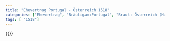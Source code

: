```yaml
---
title: "Ehevertrag Portugal - Österreich 1518"
categories: ["Ehevertrag", "Bräutigam:Portugal", "Braut: Österreich (Habsburg)", "Eheschließung vollzogen?:Ja", "verschiedenkonfessionelle Ehe?:Nein", "Dynastie Bräutigam:unbekannt", "Akteur Bräutigam:unbekannt", "Akteur Braut:Habsburg (Österreich)", "Textbezug?:nein", "Ständisch?:nein", "Ratifikation?:ja", "Sonstiges?:nein", "Bräutigam:Portugal", "Braut: Österreich (Habsburg)"]
tags: [ "1518"]
---
```

<!--more-->
{{<v19>}}